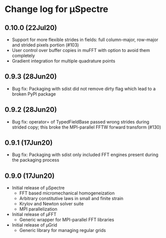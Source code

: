 Change log for µSpectre
=======================

0.10.0 (22Jul20)
----------------
- Support for more flexible strides in fields: full column-major, row-major and
  strided pixels portion (#103)
- User control over buffer copies in muFFT with option to avoid them completely 
- Gradient integration for multiple quadrature points

0.9.3 (28Jun20)
---------------
- Bug fix: Packaging with sdist did not remove dirty flag which lead to a
  broken PyPI package

0.9.2 (28Jun20)
---------------
- Bug fix: operator= of TypedFieldBase passed wrong strides during strided
  copy; this broke the MPI-parallel FFTW forward transform (#130)

0.9.1 (17Jun20)
---------------
- Bug fix: Packaging with sdist only included FFT engines present during
  the packaging process

0.9.0 (17Jun20)
---------------
- Initial release of µSpectre
  * FFT based micromechanical homogeneization
  * Arbitrary constitutive laws in small and finite strain
  * Krylov and Newton solver suite
  * MPI parallelization
- Initial release of µFFT
  * Generic wrapper for MPI-parallel FFT libraries
- Initial release of µGrid
  * Generic library for managing regular grids
